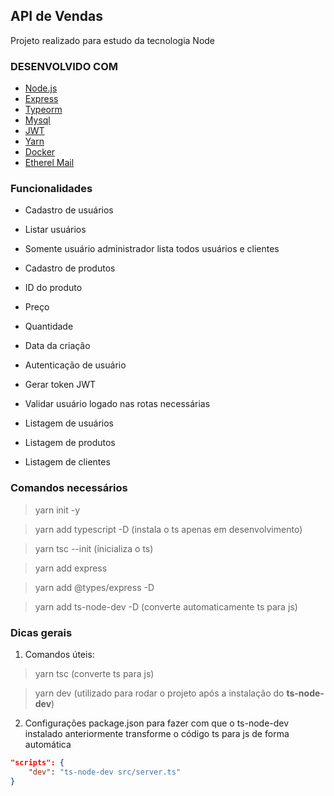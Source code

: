 ## API de Vendas
Projeto realizado para estudo da tecnologia Node


### DESENVOLVIDO COM

* [Node.js](https://nodejs.org/en/)
* [Express](https://expressjs.com/)
* [Typeorm](https://typeorm.io/#/)
* [Mysql](https://www.mysql.com/)
* [JWT](https://jwt.io/)
* [Yarn](https://yarnpkg.com/)
* [Docker](https://www.docker.com/)
* [Etherel Mail](https://ethereal.email/)


### Funcionalidades

- Cadastro de usuários
- Listar usuários
- Somente usuário administrador lista todos usuários e clientes

- Cadastro de produtos
- ID do produto
- Preço
- Quantidade
- Data da criação

- Autenticação de usuário
- Gerar token JWT
- Validar usuário logado nas rotas necessárias

- Listagem de usuários
- Listagem de produtos
- Listagem de clientes


### Comandos necessários

> yarn init -y

> yarn add typescript -D (instala o ts apenas em desenvolvimento)

> yarn tsc --init (inicializa o ts)

> yarn add express

> yarn add @types/express -D

> yarn add ts-node-dev -D (converte automaticamente ts para js)

>

### Dicas gerais

1) Comandos úteis:

> yarn tsc (converte ts para js)

> yarn dev (utilizado para rodar o projeto após a instalação do **ts-node-dev**)

2) Configurações package.json para fazer com que o ts-node-dev instalado anteriormente transforme o código ts para js de forma automática

```json
"scripts": {
    "dev": "ts-node-dev src/server.ts"
}
```
